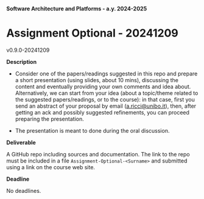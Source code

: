 #### Software Architecture and Platforms - a.y. 2024-2025
 
# Assignment Optional - 20241209

v0.9.0-20241209

**Description** 

- Consider one of the papers/readings suggested in this repo and prepare a short presentation (using slides, about 10 mins), discussing the content and eventually providing your own comments and idea about. Alternatively, we can start from your idea (about a topic/theme related to the suggested papers/readings, or to the course): in that case, first you send an abstract of your proposal by email (a.ricci@unibo.it), then, after getting an ack and possibly suggested refinements, you can proceed preparing the presentation. 
  
- The presentation is meant to done during the oral discussion. 

**Deliverable**

A GitHub repo including sources and documentation. The link to the repo must be included in a file ``Assignment-Optional-<Surname>`` and submitted using a link on the course web site.

**Deadline** 

No deadlines.
 
